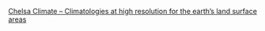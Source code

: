 
[Chelsa Climate – Climatologies at high resolution for the earth’s land surface areas](https://chelsa-climate.org/)